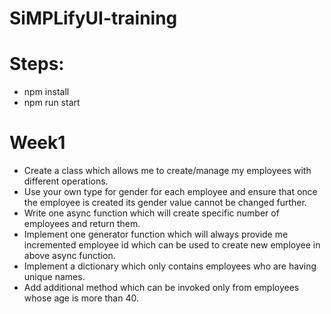 # SiMPLifyUI-training

# Steps:
- npm install
- npm run start

# Week1
- Create a class which allows me to create/manage my employees with different operations.
- Use your own type for gender for each employee and ensure that once the employee is created its gender value cannot be changed further.
- Write one async function which will create specific number of employees and return them.
- Implement one generator function which will always provide me incremented employee id which can be used to create new employee in above async function.
- Implement a dictionary which only contains employees who are having unique names.
- Add additional method which can be invoked only from employees whose age is more than 40.